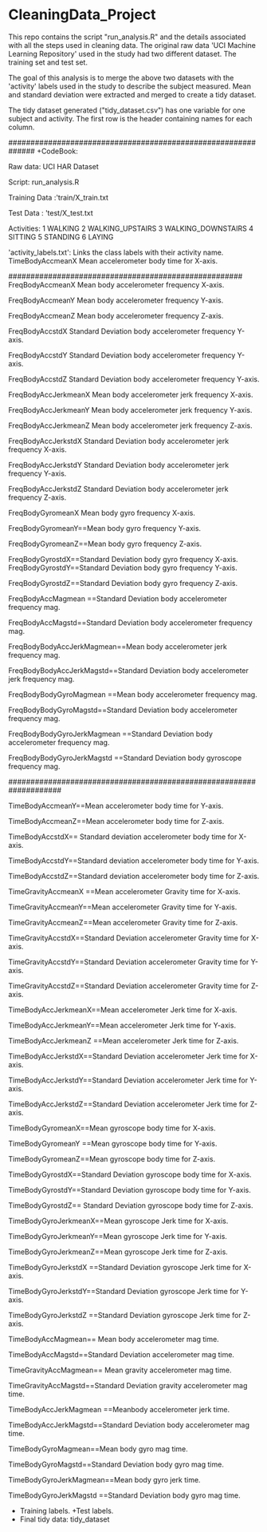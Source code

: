 # CleaningData_Project
This repo contains the script "run_analysis.R" and the details associated with all the steps used in cleaning data. 
The original raw data 'UCI Machine Learning Repository' used in the study had two different dataset. 
The training set and test set.

The goal of this analysis is to merge the above two datasets with the 'activity' labels used in the study to 
describe the subject measured. Mean and standard deviation were extracted and merged to create a tidy dataset.

The tidy dataset generated ("tidy_dataset.csv") has one variable for one subject and activity. 
The first row is the header containing names for each column.

##############################################################
+CodeBook:

Raw data: UCI HAR Dataset

Script: run_analysis.R

Training Data :'train/X_train.txt

Test Data : 'test/X_test.txt

Activities:
1 WALKING
2 WALKING_UPSTAIRS
3 WALKING_DOWNSTAIRS
4 SITTING
5 STANDING
6 LAYING

'activity_labels.txt': Links the class labels with their activity name.
TimeBodyAccmeanX
Mean accelerometer body time for X-axis.

#####################################################
FreqBodyAccmeanX Mean body accelerometer frequency X-axis.

FreqBodyAccmeanY
Mean body accelerometer frequency Y-axis.

FreqBodyAccmeanZ
Mean body accelerometer frequency Z-axis.

FreqBodyAccstdX
Standard Deviation body accelerometer frequency Y-axis.

FreqBodyAccstdY
Standard Deviation body accelerometer frequency Y-axis.

FreqBodyAccstdZ Standard Deviation body accelerometer frequency Y-axis.

FreqBodyAccJerkmeanX
Mean body accelerometer jerk frequency X-axis.

FreqBodyAccJerkmeanY
Mean body accelerometer jerk frequency Y-axis.

FreqBodyAccJerkmeanZ
Mean body accelerometer jerk frequency Z-axis.

FreqBodyAccJerkstdX
Standard Deviation body accelerometer jerk frequency X-axis.

FreqBodyAccJerkstdY
Standard Deviation body accelerometer jerk frequency Y-axis.

FreqBodyAccJerkstdZ
Standard Deviation body accelerometer jerk frequency Z-axis.

FreqBodyGyromeanX
Mean body gyro frequency X-axis.

FreqBodyGyromeanY==Mean body gyro frequency Y-axis.

FreqBodyGyromeanZ==Mean body gyro frequency Z-axis.

FreqBodyGyrostdX==Standard Deviation body gyro frequency X-axis.
FreqBodyGyrostdY==Standard Deviation body gyro frequency Y-axis.

FreqBodyGyrostdZ==Standard Deviation body gyro frequency Z-axis.

FreqBodyAccMagmean ==Standard Deviation body accelerometer frequency mag.

FreqBodyAccMagstd==Standard Deviation body accelerometer frequency mag.

FreqBodyBodyAccJerkMagmean==Mean body accelerometer jerk frequency mag.

FreqBodyBodyAccJerkMagstd==Standard Deviation body accelerometer jerk frequency mag.

FreqBodyBodyGyroMagmean ==Mean body accelerometer frequency mag.

FreqBodyBodyGyroMagstd==Standard Deviation body accelerometer frequency mag.

FreqBodyBodyGyroJerkMagmean ==Standard Deviation body accelerometer frequency mag.

FreqBodyBodyGyroJerkMagstd ==Standard Deviation body gyroscope frequency mag.

####################################################################

TimeBodyAccmeanY==Mean accelerometer body time for Y-axis.

TimeBodyAccmeanZ==Mean accelerometer body time for Z-axis.

TimeBodyAccstdX== Standard deviation accelerometer body time for X-axis.

TimeBodyAccstdY==Standard deviation accelerometer body time for Y-axis.

TimeBodyAccstdZ==Standard deviation accelerometer body time for Z-axis.

TimeGravityAccmeanX ==Mean accelerometer Gravity time for X-axis.

TimeGravityAccmeanY==Mean accelerometer Gravity time for Y-axis.

TimeGravityAccmeanZ==Mean accelerometer Gravity time for Z-axis.

TimeGravityAccstdX==Standard Deviation accelerometer Gravity time for X-axis.

TimeGravityAccstdY==Standard Deviation accelerometer Gravity time for Y-axis.

TimeGravityAccstdZ==Standard Deviation accelerometer Gravity time for Z-axis.

TimeBodyAccJerkmeanX==Mean accelerometer Jerk time for X-axis.

TimeBodyAccJerkmeanY==Mean accelerometer Jerk time for Y-axis.

TimeBodyAccJerkmeanZ ==Mean accelerometer Jerk time for Z-axis.

TimeBodyAccJerkstdX==Standard Deviation accelerometer Jerk time for X-axis.

TimeBodyAccJerkstdY==Standard Deviation accelerometer Jerk time for Y-axis.

TimeBodyAccJerkstdZ==Standard Deviation accelerometer Jerk time for Z-axis.

TimeBodyGyromeanX==Mean gyroscope body time for X-axis.

TimeBodyGyromeanY ==Mean gyroscope body time for Y-axis.

TimeBodyGyromeanZ==Mean gyroscope body time for Z-axis.

TimeBodyGyrostdX==Standard Deviation gyroscope body time for X-axis.

TimeBodyGyrostdY==Standard Deviation gyroscope body time for Y-axis.

TimeBodyGyrostdZ== Standard Deviation gyroscope body time for Z-axis.

TimeBodyGyroJerkmeanX==Mean gyroscope Jerk time for X-axis.

TimeBodyGyroJerkmeanY==Mean gyroscope Jerk time for Y-axis.

TimeBodyGyroJerkmeanZ==Mean gyroscope Jerk time for Z-axis.

TimeBodyGyroJerkstdX ==Standard Deviation gyroscope Jerk time for X-axis.

TimeBodyGyroJerkstdY==Standard Deviation gyroscope Jerk time for Y-axis.

TimeBodyGyroJerkstdZ ==Standard Deviation gyroscope Jerk time for Z-axis.

TimeBodyAccMagmean== Mean body accelerometer mag time.

TimeBodyAccMagstd==Standard Deviation accelerometer mag time.

TimeGravityAccMagmean== Mean gravity accelerometer mag time.

TimeGravityAccMagstd==Standard Deviation gravity accelerometer mag time.

TimeBodyAccJerkMagmean ==Meanbody accelerometer jerk time.

TimeBodyAccJerkMagstd==Standard Deviation body accelerometer mag time.

TimeBodyGyroMagmean==Mean body gyro mag time.

TimeBodyGyroMagstd==Standard Deviation body gyro mag time.

TimeBodyGyroJerkMagmean==Mean body gyro jerk time.

TimeBodyGyroJerkMagstd ==Standard Deviation body gyro mag time.



+ Training labels.
+Test labels.
+ Final tidy data: tidy_dataset


